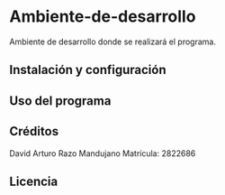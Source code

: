 # Ambiente-de-desarrollo
Ambiente de desarrollo donde se realizará el programa.
## Instalación y configuración

## Uso del programa

## Créditos
David Arturo Razo Mandujano
Matrícula: 2822686 
## Licencia 
 
